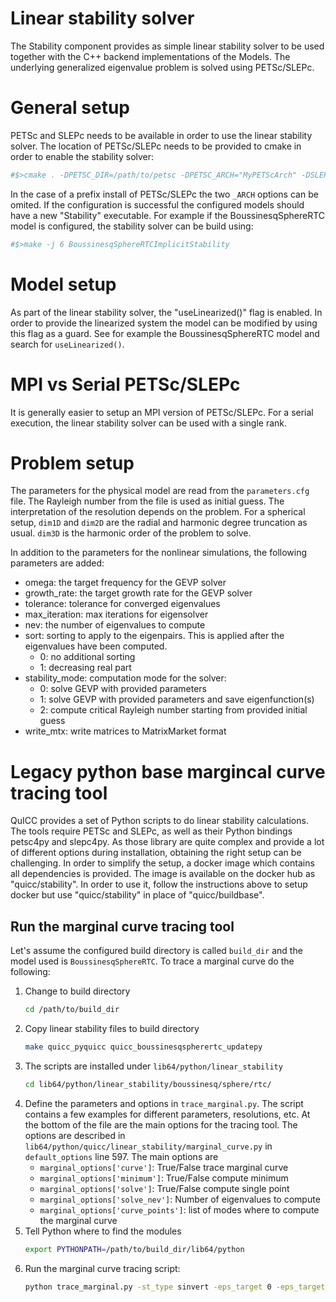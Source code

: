 Linear stability solver
=======================

The Stability component provides as simple linear stability solver to be used together with the C++ backend implementations of the Models.
The underlying generalized eigenvalue problem is solved using PETSc/SLEPc.

General setup
=============

PETSc and SLEPc needs to be available in order to use the linear stability solver. The location of PETSc/SLEPc needs to be provided to cmake in order to enable the stability solver:

```bash
#$>cmake . -DPETSC_DIR=/path/to/petsc -DPETSC_ARCH="MyPETScArch" -DSLEPC_DIR=/path/to/slepc -DSLEPC_ARCH="MySLEPcArch"
```

In the case of a prefix install of PETSc/SLEPc the two `_ARCH` options can be omited. If the configuration is successful the configured models should have a new "Stability" executable. For example if the BoussinesqSphereRTC model is configured, the stability solver can be build using:

```bash
#$>make -j 6 BoussinesqSphereRTCImplicitStability
```

Model setup
===========

As part of the linear stability solver, the "useLinearized()" flag is enabled. In order to provide the linearized system the model can be modified by using this flag as a guard. See for example the BoussinesqSphereRTC model and search for `useLinearized()`.

MPI vs Serial PETSc/SLEPc
=========================

It is generally easier to setup an MPI version of PETSc/SLEPc. For a serial execution, the linear stability solver can be used with a single rank.

Problem setup
=============

The parameters for the physical model are read from the `parameters.cfg` file. The Rayleigh number from the file is used as initial guess. The interpretation of the resolution depends on the problem. For a spherical setup, `dim1D` and `dim2D` are the radial and harmonic degree truncation as usual. `dim3D` is the harmonic order of the problem to solve.

In addition to the parameters for the nonlinear simulations, the following parameters are added:
- omega: the target frequency for the GEVP solver
- growth_rate: the target growth rate for the GEVP solver
- tolerance: tolerance for converged eigenvalues
- max_iteration: max iterations for eigensolver
- nev: the number of eigenvalues to compute
- sort: sorting to apply to the eigenpairs. This is applied after the eigenvalues have been computed.
    - 0: no additional sorting
    - 1: decreasing real part
- stability_mode: computation mode for the solver:
    - 0: solve GEVP with provided parameters
    - 1: solve GEVP with provided parameters and save eigenfunction(s)
    - 2: compute critical Rayleigh number starting from provided initial guess
- write_mtx: write matrices to MatrixMarket format

# Legacy python base margincal curve tracing tool

QuICC provides a set of Python scripts to do linear stability calculations. The tools require PETSc and SLEPc, as well as their Python bindings petsc4py and slepc4py. As those library are quite complex and provide a lot of different options during installation, obtaining the right setup can be challenging. In order to simplify the setup, a docker image which contains all dependencies is provided. The image is available on the docker hub as "quicc/stability". In order to use it, follow the instructions above to setup docker but use "quicc/stability" in place of "quicc/buildbase". 

## Run the marginal curve tracing tool

Let's assume the configured build directory is called `build_dir` and the model used is `BoussinesqSphereRTC`. To trace a marginal curve do the following:
 1. Change to build directory
    ```bash
    cd /path/to/build_dir
    ```
 2. Copy linear stability files to build directory
    ```bash
    make quicc_pyquicc quicc_boussinesqspherertc_updatepy
    ```
 3. The scripts are installed under `lib64/python/linear_stability`
    ```bash
    cd lib64/python/linear_stability/boussinesq/sphere/rtc/
    ```
 4. Define the parameters and options in `trace_marginal.py`. The script contains a few examples for different parameters, resolutions, etc. At the bottom of the file are the main options for the tracing tool. The options are described in `lib64/python/quicc/linear_stability/marginal_curve.py` in `default_options` line 597. The main options are
    - `marginal_options['curve']`: True/False trace marginal curve
    - `marginal_options['minimum']`: True/False compute minimum
    - `marginal_options['solve']`: True/False compute single point
    - `marginal_options['solve_nev']`: Number of eigenvalues to compute
    - `marginal_options['curve_points']`: list of modes where to compute the marginal curve
 5. Tell Python where to find the modules
    ```bash
    export PYTHONPATH=/path/to/build_dir/lib64/python
    ```
 6. Run the marginal curve tracing script:
    ```bash
    python trace_marginal.py -st_type sinvert -eps_target 0 -eps_target_real
    ```

